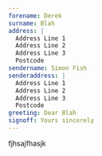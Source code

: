 ```yaml
---
forename: Derek
surname: Blah
address: |
  Address Line 1   
  Address Line 2   
  Address Line 3   
  Postcode
sendername: Simon Fish
senderaddress: |
  Address Line 1   
  Address Line 2   
  Address Line 3   
  Postcode
greeting: Dear Blah
signoff: Yours sincerely
---
```


fjhsajfhasjk
